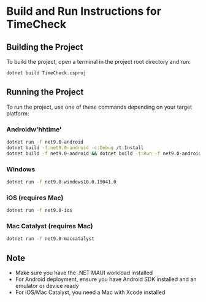 # Build and Run Instructions for TimeCheck

## Building the Project

To build the project, open a terminal in the project root directory and run:

```bash
dotnet build TimeCheck.csproj
```

## Running the Project

To run the project, use one of these commands depending on your target platform:

### Androidw'hhtime'
```bash
dotnet run -f net9.0-android
dotnet build -f:net9.0-android -c:Debug /t:Install
dotnet build -f net9.0-android && dotnet build -t:Run -f net9.0-android
```

### Windows
```bash
dotnet run -f net9.0-windows10.0.19041.0
```

### iOS (requires Mac)
```bash
dotnet run -f net9.0-ios
```

### Mac Catalyst (requires Mac)
```bash
dotnet run -f net9.0-maccatalyst
```

## Note
- Make sure you have the .NET MAUI workload installed
- For Android deployment, ensure you have Android SDK installed and an emulator or device ready
- For iOS/Mac Catalyst, you need a Mac with Xcode installed